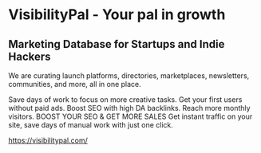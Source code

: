# VisibilityPal - Your pal in growth

## Marketing Database for Startups and Indie Hackers
We are curating launch platforms, directories, marketplaces, newsletters, communities, and more, all in one place.

Save days of work to focus on more creative tasks.
Get your first users without paid ads.
Boost SEO with high DA backlinks.
Reach more monthly visitors.
BOOST YOUR SEO & GET MORE SALES
Get instant traffic on your site, save days of manual work with just one click.

https://visibilitypal.com/
